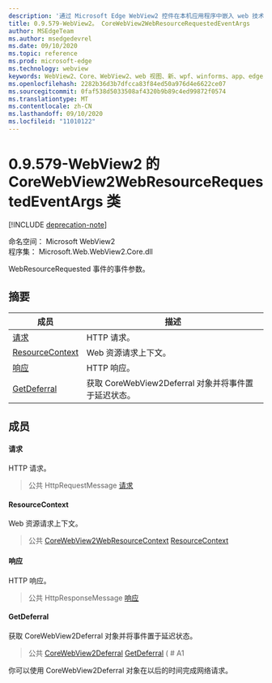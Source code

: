 ```yaml
---
description: '通过 Microsoft Edge WebView2 控件在本机应用程序中嵌入 web 技术 (HTML、CSS 和 JavaScript) '
title: 0.9.579-WebView2。 CoreWebView2WebResourceRequestedEventArgs
author: MSEdgeTeam
ms.author: msedgedevrel
ms.date: 09/10/2020
ms.topic: reference
ms.prod: microsoft-edge
ms.technology: webview
keywords: WebView2、Core、WebView2、web 视图、新、wpf、winforms、app、edge、CoreWebView2、CoreWebView2Controller、浏览器控件、边缘 html、、浏览器控件、边缘 html、WebView2
ms.openlocfilehash: 2282b36d3b7dfcca83f84ed50a976d4e6622ce07
ms.sourcegitcommit: 0faf538d5033508af4320b9b89c4ed99872f0574
ms.translationtype: MT
ms.contentlocale: zh-CN
ms.lasthandoff: 09/10/2020
ms.locfileid: "11010122"
---
```

# 0.9.579-WebView2 的 CoreWebView2WebResourceRequestedEventArgs 类 

[!INCLUDE [deprecation-note](../../includes/deprecation-note.md)]

命名空间： Microsoft WebView2 \
程序集： Microsoft.Web.WebView2.Core.dll

WebResourceRequested 事件的事件参数。

## 摘要

 成员                        | 描述
--------------------------------|---------------------------------------------
[请求](#request) | HTTP 请求。
[ResourceContext](#resourcecontext) | Web 资源请求上下文。
[响应](#response) | HTTP 响应。
[GetDeferral](#getdeferral) | 获取 CoreWebView2Deferral 对象并将事件置于延迟状态。

## 成员

#### 请求 

HTTP 请求。

> 公共 HttpRequestMessage [请求](#request)

#### ResourceContext 

Web 资源请求上下文。

> 公共 [CoreWebView2WebResourceContext](./namespace-microsoft-web-webview2-core.md) [ResourceContext](#resourcecontext)

#### 响应 

HTTP 响应。

> 公共 HttpResponseMessage [响应](#response)

#### GetDeferral 

获取 CoreWebView2Deferral 对象并将事件置于延迟状态。

> 公共 [CoreWebView2Deferral](microsoft-web-webview2-core-corewebview2deferral.md) [GetDeferral](#getdeferral) ( # A1

你可以使用 CoreWebView2Deferral 对象在以后的时间完成网络请求。

